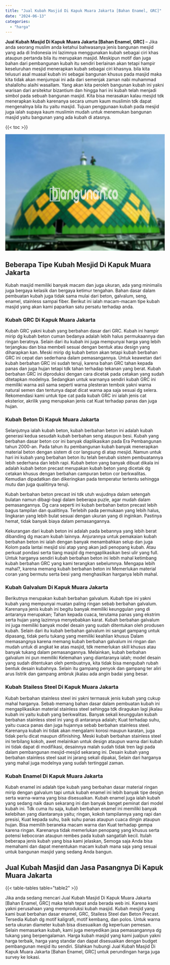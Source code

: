 ```yaml
---
title: "Jual Kubah Masjid Di Kapuk Muara Jakarta [Bahan Enamel, GRC]"
date: "2024-06-13"
categories: 
  - "harga"
---
```


**Jual Kubah Masjid Di Kapuk Muara Jakarta \[Bahan Enamel, GRC\]** – Jika anda seorang muslim anda ketahui bahwasanya jenis bangunan mesjid yang ada di Indonesia ini lazimnya menggunakan kubah sebagai ciri khas ataupun pertanda bila itu merupakan masjid. Meskipun motif dan juga bahan dari pembangunan kubah itu sendiri berlainan akan tetapi hampir keseluruhan mesjid menerapkan kubah sebagai ciri khasnya. bila kita telusuri asal muasal kubah ini sebagai bangunan khusus pada masjid maka kita tidak akan menjumpai ini ada dari semenjak zaman nabi muhammad shalallohu alaihi wasallam. Yang akan kita peroleh bangunan kubah ini yakni warisan dari arsitektur bizantium dan hingga hari ini kubah telah menjadi simbol pada sebuah bangunan masjid. Kita bisa merasakan kalau mesjid tdk menerapkan kubah karenanya secara umum kaum muslimin tdk dapat mengenalnya bila itu yaitu masjid. Tujuan penggunaan kubah pada mesjid juga ialah supaya kaum muslimin mudah untuk menemukan bangunan masjid yaitu bangunan yang ada kubah di atasnya.

{{< toc >}}

![Jual Kubah Masjid Di Kapuk Muara Jakarta [Bahan Enamel, GRC]](/images/jual-kubah-masjid-12.png)

## Beberapa Tipe Kubah Mesjid Di Kapuk Muara Jakarta

Kubah masjid memiliki banyak macam dan juga ukuran, ada yang minimalis juga bergaya kelasik dan bergaya ketimur tengahan. Bahan dasar dalam pembuatan kubah juga tidak sama mulai dari beton, galvalum, seng, enamel, stainless sampai fiber. Berikut ini ialah macam-macam tipe kubah masjid yang akan kami paparkan satu persatu terhadap anda.

### Kubah GRC Di Kapuk Muara Jakarta

Kubah GRC yakni kubah yang berbahan dasar dari GRC. Kubah ini hampir mirip dg kubah beton cuman bedanya adalah lebih halus permukaannya dan ringan beratnya. Selain dari itu kubah ini juga mempunyai harga yang lebih terjangkau dan bisa membeli sesuai dengan bentuk atau design yang diharapkan kan. Meski mirip dg kubah beton akan tetapi kubah berbahan GRC ini cepat dan sederhana dalam pemasangannya. Untuk keawetan dari kubah berbahan GRC ini sudah teruji, karena bahan GRC tahan kepada panas dan juga hujan tetapi tdk tahan terhadap tekanan yang berat. Kubah berbahan GRC ini diproduksi dengan cara dicetak pada cetakan yang sudah ditetapkan modelnya. Sedangkan untuk warnanya sendiri kubah GRC ini memiliki warna asli sama seperti warna plesteran tembok yakni warna natural semen dan tentunya dapat dicat warna apa saja sesuai dg selera. Rekomendasi kami untuk tipe cat pada kubah GRC ini ialah jenis cat eksterior, akrilik yang merupakan jenis cat Kuat terhadap panas dan juga hujan.

### Kubah Beton Di Kapuk Muara Jakarta

Selanjutnya ialah kubah beton, kubah berbahan beton ini adalah kubah generasi kedua sesudah kubah berbahan seng ataupun besi. Kubah yang berbahan dasar beton cor ini banyak diaplikasikan pada Era Pembangunan tahun 2000-an. Pada tahun itu pembangunan kubah banyak menerapkan material beton dengan sistem di cor langsung di atap mesjid. Namun untuk hari ini kubah yang berbahan beton itu telah berubah sistem pembuatannya lebih sederhana dan lebih rapi. Kubah beton yang banyak dibuat dikala ini adalah kubah beton precast merupakan kubah beton yang dicetak dg cetakan khusus dengan berbahan campuran beton cor berkwalitas. Kemudian dipadatkan dan dikeringkan pada temperatur tertentu sehingga mutu dan juga qualitinya teruji.

Kubah berbahan beton precast ini tdk utuh wujudnya dalam setengah bulatan namun dibagi-bagi dalam beberapa puzle, agar mudah dalam pemasangannya. Dg cara seperti ini kubah berbahan beton precast lebih bagus tampilan dan qualitinya. Terlebih pada permukaan yang lebih halus, lingkaran yang lebih bulat sesuai dengan ukuran yang di inginkan. Pastinya hemat, tidak banyak biaya dalam pemasangannya.

Kekurangan dari kubah beton ini adalah pada bebannya yang lebih berat dibanding dg macam kubah lainnya. Anjurannya untuk pemakaian kubah berbahan beton ini ialah dengan banyak menambahkan selup dan juga Kolom pada lantai mesjid sisi atap yang akan jadi penopang kubah. Atau perkuat pondasi serta tiang masjid dg mengaplikasikan besi ulir yang full. Untuk harganya sendiri kubah berbahan beton ini lebih mahal ketimbang kubah berbahan GRC yang kami terangkan sebelumnya. Mengapa lebih mahal?, karena memang kubah berbahan beton ini Memerlukan material coran yang bermutu serta besi yang menghasilkan harganya lebih mahal.

### Kubah Galvalum Di Kapuk Muara Jakarta

Berikutnya merupakan kubah berbahan galvalum. Kubah tipe ini yakni kubah yang mempunyai muatan paling ringan sebab berbahan galvalum. Karenanya jenis kubah ini begitu banyak memiliki keunggulan yang di antaranya merupakan; Tahan kepada cuaca, terutama panas yang ekstrim serta hujan yang lazimnya menyebabkan karat. Kubah berbahan galvalum ini juga memiliki banyak model desain yang sudah ditentukan oleh produsen kubah. Selain dari itu kubah berbahan galvalum ini sangat gampang untuk dipasang, tidak perlu tukang yang memiliki keahlian khusus Dalam memasangnya karena memang kubah berbahan galvalum ini ringan dan mudah untuk di angkat ke atas masjid, tdk memerlukan skill khusus atau banyak tukang dalam pemasangannya. Melainkan, kubah berbahan galvalum ini pun memiliki Kelemahan yang diantaranya ialah; model desain yang sudah ditentukan oleh pembuatnya, kita tidak bisa mengubah rubah bentuk desain kubahnya. Selain itu gampang penyok dan gampang ter aliri arus listrik dan gampang ambruk jikalau ada angin badai yang besar.

### Kubah Stailess Steel Di Kapuk Muara Jakarta

Kubah berbahan stainless steel ini yakni termasuk jenis kubah yang cukup mahal harganya. Sebab memang bahan dasar dalam pembuatan kubah ini mengaplikasikan material stainless steel sehingga tdk diragukan lagi jikalau kubah ini yaitu kubah yang berkwalitas. Banyak sekali keunggulan kubah berbahan stainless steel ini yang di antaranya adalah; Kuat terhadap suhu, yaitu cuaca panas dan juga hujannya sebab berbahan stainless steel. Karenanya kubah ini tidak akan mengalami korosi maupun karatan, juga tidak perlu dicat maupun difinishing. Meski kubah berbahan stainless steel ini terbilang kokoh, awet melainkan untuk design ataupun warna dari kubah ini tidak dapat di modifikasi, desainnya malah sudah tidak tren lagi pada dalam pembangunan mesjid-mesjid sekarang ini. Desain kubah yang berbahan stainless steel saat ini jarang sekali dipakai, Selain dari harganya yang mahal juga modelnya yang sudah tertinggal zaman.

### Kubah Enamel Di Kapuk Muara Jakarta

Kubah enamel ini adalah tipe kubah yang berbahan dasar material ringan mirip dengan galvalum tapi untuk kubah enamel ini lebih banyak tipe design serta warna-warna yang bisa disesuaikan. Kubah enamel juga ialah kubah yang sedang naik daun sekarang ini dan banyak banget peminat dari model kubah ini. Tdk cuma itu saja, kubah berbahan enamel ini memiliki banyak kelebihan yang diantaranya yaitu; ringan, kokoh tampilannya yang rapi dan presisi, Kuat kepada suhu, baik suhu panas ataupun cuaca dingin ataupun hujan. Bisa memilih beraneka macam warna dan Kuat terhadap gempa karena ringan. Karenanya tidak memerlukan penopang yang khusus serta potensi kebocoran ataupun rembes pada kubah sangatlah kecil. Itulah beberapa jenis kubah yang bisa kami jelaskan, Semoga saja Anda bisa memahami dan dapat menentukan macam kubah mana saja yang sesuai untuk bangunan masjid yang sedang Anda bangun.

## Jual Kubah Masjid dan Jasa Pasangnya Di Kapuk Muara Jakarta

{{< table-tables table="table2" >}}

Jika anda sedang mencari Jual Kubah Masjid Di Kapuk Muara Jakarta \[Bahan Enamel, GRC\] maka telah tepat anda berada web ini. Karena kami yakni perusahaan yang memproduksi kubah masjid. Kubah mesjid yang kami buat berbahan dasar enamel, GRC, Stailess Steel dan Beton Precast. Tersedia Kubah dg motif kaligrafi, motif kembang, dan polos. Untuk warna serta ukuran diameter kubah bisa disesuaikan dg keperluan pemesan. Selain memasarkan kubah, kami juga menyedikan jasa pemasangannya dg tukang yang berpengalaman. Harga kubah masjid yang kami jualpun yakni harga terbaik, harga yang standar dan dapat disesuaikan dengan budget pembangunan mesjid itu sendiri. Silahkan hubungi Jual Kubah Masjid Di Kapuk Muara Jakarta \[Bahan Enamel, GRC\] untuk perundingan harga juga survey ke lokasi.
